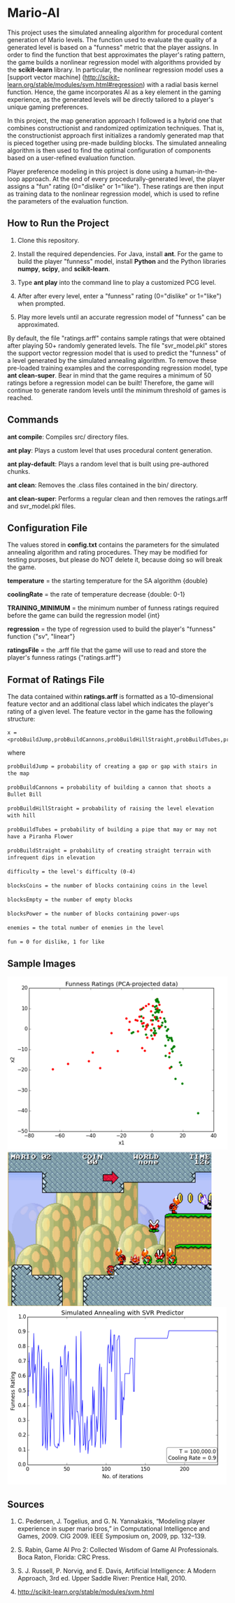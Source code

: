 # Mario-AI

This project uses the simulated annealing algorithm for procedural content generation of Mario levels. The function used
to evaluate the quality of a generated level is based on a "funness" metric that the player assigns. In order to find
the function that best approximates the player's rating pattern, the game builds a nonlinear regression model with
algorithms provided by the **scikit-learn** library. In particular, the nonlinear regression model uses a
[support vector machine] (http://scikit-learn.org/stable/modules/svm.html#regression) with a radial basis kernel
function. Hence, the game incorporates AI as a key element in the gaming experience, as the generated levels will be
directly tailored to a player's unique gaming preferences.

In this project, the map generation approach I followed is a hybrid one that combines constructionist and randomized
optimization techniques. That is, the constructionist approach first initializes a randomly generated map that is pieced
together using pre-made building blocks. The simulated annealing algorithm is then used to find the optimal
configuration of components based on a user-refined evaluation function.

Player preference modeling in this project is done using a human-in-the-loop approach. At the end of every
procedurally-generated level, the player assigns a "fun" rating (0="dislike" or 1="like"). These ratings are then input
as training data to the nonlinear regression model, which is used to refine the parameters of the evaluation function.

## How to Run the Project

1. Clone this repository.

2. Install the required dependencies. For Java, install **ant**. For the game to build the player "funness" model,
install **Python** and the Python libraries **numpy**, **scipy**, and **scikit-learn**.

3. Type **ant play** into the command line to play a customized PCG level.

4. After after every level, enter a "funness" rating (0="dislike" or 1="like") when prompted.

5. Play more levels until an accurate regression model of "funness" can be approximated.

By default, the file "ratings.arff" contains sample ratings that were obtained after playing 50+ randomly generated
levels. The file "svr_model.pkl" stores the support vector regression model that is used to predict the "funness" of a
level generated by the simulated annealing algorithm. To remove these pre-loaded training examples and the corresponding
regression model, type **ant clean-super**. Bear in mind that the game requires a minimum of 50 ratings before a
regression model can be built\! Therefore, the game will continue to generate random levels until the minimum threshold
of games is reached.

## Commands

**ant compile**: Compiles src/ directory files.

**ant play**: Plays a custom level that uses procedural content generation.

**ant play-default**: Plays a random level that is built using pre-authored chunks.

**ant clean**: Removes the .class files contained in the bin/ directory.

**ant clean-super**: Performs a regular clean and then removes the ratings.arff and svr_model.pkl files.

## Configuration File

The values stored in **config.txt** contains the parameters for the simulated annealing algorithm and rating procedures.
They may be modified for testing purposes, but please do NOT delete it, because doing so will break the game.

**temperature** = the starting temperature for the SA algorithm {double}

**coolingRate** = the rate of temperature decrease {double: 0-1}

**TRAINING_MINIMUM** = the minimum number of funness ratings required before the game can build the regression model {int}

**regression** = the type of regression used to build the player's "funness" function {"sv", "linear"}

**ratingsFile** = the .arff file that the game will use to read and store the player's funness ratings {"ratings.arff"}

## Format of Ratings File

The data contained within **ratings.arff** is formatted as a 10-dimensional feature vector and an additional class label
which indicates the player's rating of a given level. The feature vector in the game has the following structure:

```
x = <probBuildJump,probBuildCannons,probBuildHillStraight,probBuildTubes,probBuildStraight,difficulty,blocksCoins,blocksEmpty,blocksPower,enemies,fun>
```

where

    probBuildJump = probability of creating a gap or gap with stairs in the map

    probBuildCannons = probability of building a cannon that shoots a Bullet Bill

    probBuildHillStraight = probability of raising the level elevation with hill

    probBuildTubes = probability of building a pipe that may or may not have a Piranha Flower

    probBuildStraight = probability of creating straight terrain with infrequent dips in elevation

    difficulty = the level's difficulty (0-4)

    blocksCoins = the number of blocks containing coins in the level

    blocksEmpty = the number of empty blocks

    blocksPower = the number of blocks containing power-ups

    enemies = the total number of enemies in the level

    fun = 0 for dislike, 1 for like

## Sample Images

![1](images/pca_fun.png)
![2](images/lin_model.png)
![3](images/sa_fun.png)

## Sources
1. C. Pedersen, J. Togelius, and G. N. Yannakakis, “Modeling player experience in super mario bros,” in Computational Intelligence and Games, 2009.
CIG 2009. IEEE Symposium on, 2009, pp. 132–139.

2. S. Rabin, Game AI Pro 2: Collected Wisdom of Game AI Professionals. Boca Raton, Florida: CRC Press.

3. S. J. Russell, P. Norvig, and E. Davis, Artificial Intelligence: A Modern Approach, 3rd ed.
Upper Saddle River: Prentice Hall, 2010.

4. http://scikit-learn.org/stable/modules/svm.html